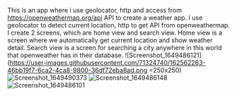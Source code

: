 This is an app where i use geolocator, http and access from https://openweathermap.org/api API to create a weather app.
I use geolocator to detect current location, http to get API from openweathermap.
I create 2 screens, which are home view and search view.
Home view is a screen where we automatically get current location and show weather detail.
Search view is a screen for searching a city anywhere in this world that openweather has in their database.
![Screenshot_1649486121](https://user-images.githubusercontent.com/71324740/162562263-46bb19f7-6ca2-4ca8-9800-36df72eba8ad.png =250x250)
![Screenshot_1649490373](https://user-images.githubusercontent.com/71324740/162562268-6792b23e-d0c7-4fa0-a02e-720adae1f03f.png)
![Screenshot_1649486148](https://user-images.githubusercontent.com/71324740/162562273-a42b18e2-c52d-4dd6-9531-7aa3f73e7364.png)
![Screenshot_1649486101](https://user-images.githubusercontent.com/71324740/162562276-21c9740f-f034-4659-8172-6797ddbe7072.png)

